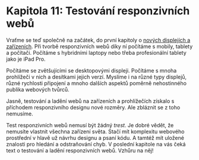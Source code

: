 # Kapitola 11: Testování responzivních webů

Vraťme se teď společně na začátek, do první kapitoly o [nových displejích a zařízeních](kap-prostredi.md). Při tvorbě responzivních webů díky ní počítáme s mobily, tablety a počítači. Počítáme s hybridními laptopy nebo třeba profesionální tablety jako je iPad Pro. 

Počítáme se zvětšujícími se desktopovými displeji. Počítáme s mnoha prohlížeči v nich a desítkami jejich verzí. Myslíme i na různé typy displejů, různé rychlosti připojení a mnoho dalších aspektů poměrně nehostinného publika webových tvůrců. 

Jasně, testování a ladění webů na zařízeních a prohlížečích získalo s příchodem responzivního designu nové rozměry. Ale zbláznit se z toho nemusíme.

Test responzivních webů nemusí být žádný *trest*. Je dobré vědět, že nemusíte vlastnit všechna zařízení světa. Stačí mít komplexitu webového prostřední v hlavě už návrhu designu a psaní kódu. A tamtéž mít uložené znalosti pro hledání a odstraňování chyb. V poslední kapitole na vás čeká text o testování a ladění responzivních webů. Vzhůru na něj!
